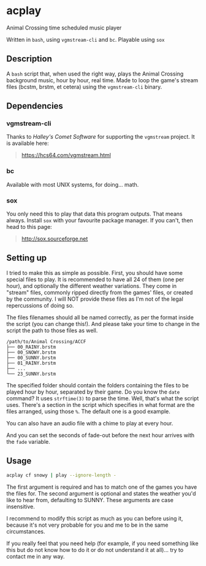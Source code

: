# acplay
Animal Crossing time scheduled music player

Written in `bash`, using `vgmstream-cli` and `bc`. Playable using `sox`

## Description
A `bash` script that, when used the right way, plays the Animal Crossing background music, hour by hour, real time.
Made to loop the game's stream files (bcstm, brstm, et cetera) using the `vgmstream-cli` binary.

## Dependencies
### vgmstream-cli
Thanks to *Halley's Comet Software* for supporting the `vgmstream` project. It is available here:
> https://hcs64.com/vgmstream.html
### bc
Available with most UNIX systems, for doing... math.

### sox
You only need this to play that data this program outputs. That means always.
Install `sox` with your favourite package manager. If you can't, then head to this page:
> http://sox.sourceforge.net

## Setting up
I tried to make this as simple as possible.
First, you should have some special files to play. It is recommended to have all 24 of them (one per hour), and optionally the different weather variations. They come in "stream" files, commonly ripped directly from the games' files, or created by the community. I will NOT provide these files as I'm not of the legal repercussions of doing so.

The files filenames should all be named correctly, as per the format inside the script (you can change this!).
And please take your time to change in the script the path to those files as well.
```
/path/to/Animal Crossing/ACCF
├── 00_RAINY.brstm
├── 00_SNOWY.brstm
├── 00_SUNNY.brstm
├── 01_RAINY.brstm
├── ...
└── 23_SUNNY.brstm
```
The specified folder should contain the folders containing the files to be played hour by hour, separated by their game. Do you know the `date` command? It uses `strftime(3)` to parse the time. Well, that's what the script uses. There's a section in the script which specifies in what format are the files arranged, using those `%`. The default one is a good example.

You can also have an audio file with a chime to play at every hour.

And you can set the seconds of fade-out before the next hour arrives with the `fade` variable.

## Usage
```bash
acplay cf snowy | play --ignore-length -
```
The first argument is required and has to match one of the games you have the files for. The second argument is optional and states the weather you'd like to hear from, defaulting to SUNNY. These arguments are case insensitive.

I recommend to modify this script as much as you can before using it, because it's not very probable for you and me to be in the same circumstances.

If you really feel that you need help (for example, if you need something like this but do not know how to do it or do not understand it at all)... try to contact me in any way.
